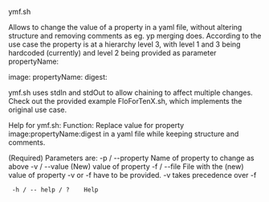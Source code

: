 ymf.sh

Allows to change the value of a property in a yaml file, without altering structure and removing comments as eg. yp merging does.
According to the use case the property is at a hierarchy level 3, with level 1 and 3 being hardcoded (currently) and level 2 being
provided as parameter propertyName:

image:
	propertyName:
		digest: 

ymf.sh uses stdIn and stdOut to allow chaining to affect multiple changes. Check out the provided example 
	FloForTenX.sh,
which implements the original use case. 


Help for ymf.sh:
  Function: Replace value for property image:propertyName:digest in a yaml file while keeping structure and comments.

  (Required) Parameters are:
     -p / --property     Name of property to change as above
     -v / --value        (New) value of property
     -f / --file         File with the (new) value of property
                         -v or -f have to be provided. -v takes precedence over -f

     -h / -- help / ?    Help

